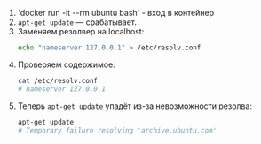 1. 'docker run -it --rm ubuntu bash' - вход в контейнер
2. `apt-get update` — срабатывает.  
3. Заменяем резолвер на localhost:  
   ```bash
   echo "nameserver 127.0.0.1" > /etc/resolv.conf
   ```  
4. Проверяем содержимое:  
   ```bash
   cat /etc/resolv.conf
   # nameserver 127.0.0.1
   ```  
5. Теперь `apt-get update` упадёт из-за невозможности резолва:  
   ```bash
   apt-get update
   # Temporary failure resolving 'archive.ubuntu.com'
   ```

